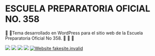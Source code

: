# ESCUELA PREPARATORIA OFICIAL NO. 358
 🏫 🏫Tema desarrollado en WordPress para el sitio web de la Escuela Preparatoria Oficial No 358.  🏫 🏫 🏫


![](https://img.shields.io/badge/HTML-239120?style=for-the-badge&logo=html5&logoColor=white)&nbsp;![](https://img.shields.io/badge/CSS-239120?&style=for-the-badge&logo=css3&logoColor=white)&nbsp;![](https://img.shields.io/badge/JavaScript-F7DF1E?style=for-the-badge&logo=javascript&logoColor=black)&nbsp;![](https://img.shields.io/badge/PHP-777BB4?style=for-the-badge&logo=php&logoColor=white)&nbsp;[![Website fakesite.invalid](https://img.shields.io/website-up-down-green-red/http/fakesite.invalid.svg)](http://fakesite.invalid/)
